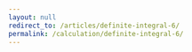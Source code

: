 ```yaml
---
layout: null
redirect_to: /articles/definite-integral-6/
permalink: /calculation/definite-integral-6/
---
```

